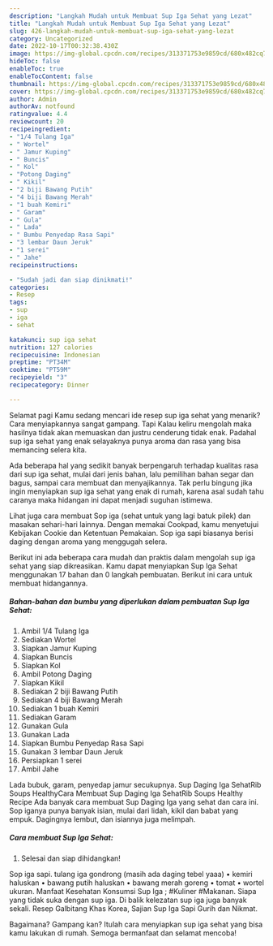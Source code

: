 ```yaml
---
description: "Langkah Mudah untuk Membuat Sup Iga Sehat yang Lezat"
title: "Langkah Mudah untuk Membuat Sup Iga Sehat yang Lezat"
slug: 426-langkah-mudah-untuk-membuat-sup-iga-sehat-yang-lezat
category: Uncategorized
date: 2022-10-17T00:32:38.430Z
image: https://img-global.cpcdn.com/recipes/313371753e9859cd/680x482cq70/sup-iga-sehat-foto-resep-utama.jpg
hideToc: false
enableToc: true
enableTocContent: false
thumbnail: https://img-global.cpcdn.com/recipes/313371753e9859cd/680x482cq70/sup-iga-sehat-foto-resep-utama.jpg
cover: https://img-global.cpcdn.com/recipes/313371753e9859cd/680x482cq70/sup-iga-sehat-foto-resep-utama.jpg
author: Admin
authorAv: notfound
ratingvalue: 4.4
reviewcount: 20
recipeingredient:
- "1/4 Tulang Iga"
- " Wortel"
- " Jamur Kuping"
- " Buncis"
- " Kol"
- "Potong Daging"
- " Kikil"
- "2 biji Bawang Putih"
- "4 biji Bawang Merah"
- "1 buah Kemiri"
- " Garam"
- " Gula"
- " Lada"
- " Bumbu Penyedap Rasa Sapi"
- "3 lembar Daun Jeruk"
- "1 serei"
- " Jahe"
recipeinstructions:

- "Sudah jadi dan siap dinikmati!"
categories:
- Resep
tags:
- sup
- iga
- sehat

katakunci: sup iga sehat 
nutrition: 127 calories
recipecuisine: Indonesian
preptime: "PT34M"
cooktime: "PT59M"
recipeyield: "3"
recipecategory: Dinner

---
```



Selamat pagi Kamu sedang mencari ide resep sup iga sehat yang menarik? Cara menyiapkannya sangat gampang. Tapi Kalau keliru mengolah maka hasilnya tidak akan memuaskan dan justru cenderung tidak enak. Padahal sup iga sehat yang enak selayaknya punya aroma dan rasa yang bisa memancing selera kita.


Ada beberapa hal yang sedikit banyak berpengaruh terhadap kualitas rasa dari sup iga sehat, mulai dari jenis bahan, lalu pemilihan bahan segar dan bagus, sampai cara membuat dan menyajikannya. Tak perlu bingung jika ingin menyiapkan sup iga sehat yang enak di rumah, karena asal sudah tahu caranya maka hidangan ini dapat menjadi suguhan istimewa.

Lihat juga cara membuat Sop iga (sehat untuk yang lagi batuk pilek) dan masakan sehari-hari lainnya. Dengan memakai Cookpad, kamu menyetujui Kebijakan Cookie dan Ketentuan Pemakaian. Sop iga sapi biasanya berisi daging dengan aroma yang menggugah selera.


Berikut ini ada beberapa cara mudah dan praktis dalam mengolah sup iga sehat yang siap dikreasikan. Kamu dapat menyiapkan Sup Iga Sehat menggunakan 17 bahan dan 0 langkah pembuatan. Berikut ini cara untuk membuat hidangannya.

<!--inarticleads1-->

##### Bahan-bahan dan bumbu yang diperlukan dalam pembuatan Sup Iga Sehat:

1. Ambil 1/4 Tulang Iga
1. Sediakan  Wortel
1. Siapkan  Jamur Kuping
1. Siapkan  Buncis
1. Siapkan  Kol
1. Ambil Potong Daging
1. Siapkan  Kikil
1. Sediakan 2 biji Bawang Putih
1. Sediakan 4 biji Bawang Merah
1. Sediakan 1 buah Kemiri
1. Sediakan  Garam
1. Gunakan  Gula
1. Gunakan  Lada
1. Siapkan  Bumbu Penyedap Rasa Sapi
1. Gunakan 3 lembar Daun Jeruk
1. Persiapkan 1 serei
1. Ambil  Jahe


Lada bubuk, garam, penyedap jamur secukupnya. Sup Daging Iga SehatRib Soups HealthyCara Membuat Sup Daging Iga SehatRib Soups Healthy Recipe Ada banyak cara membuat Sup Daging Iga yang sehat dan cara ini. Sop iganya punya banyak isian, mulai dari lidah, kikil dan babat yang empuk. Dagingnya lembut, dan isiannya juga melimpah. 

<!--inarticleads2-->

##### Cara membuat Sup Iga Sehat:


1. Selesai dan siap dihidangkan!

Sop iga sapi. tulang iga gondrong (masih ada daging tebel yaaa) • kemiri haluskan • bawang putih haluskan • bawang merah goreng • tomat • wortel ukuran. Manfaat Kesehatan Konsumsi Sup Iga ; #Kuliner #Makanan. Siapa yang tidak suka dengan sup iga. Di balik kelezatan sup iga juga banyak sekali. Resep Galbitang Khas Korea, Sajian Sup Iga Sapi Gurih dan Nikmat. 

Bagaimana? Gampang kan? Itulah cara menyiapkan sup iga sehat yang bisa kamu lakukan di rumah. Semoga bermanfaat dan selamat mencoba!
